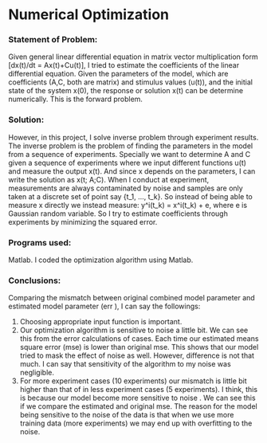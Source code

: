 # Numerical Optimization
### Statement of Problem:
Given general linear differential equation in matrix vector multiplication form [dx(t)/dt = Ax(t)+Cu(t)], I tried to estimate the coefficients of the linear differential equation. Given the parameters of the model, which are coefficients (A,C,  both are matrix) and stimulus values (u(t)), and the initial state of the system x(0), the response or solution x(t) can be determine numerically. This is the forward problem.

### Solution:
However, in this project, I solve inverse problem through experiment results.
The inverse problem is the problem of finding the parameters in the model from a sequence of experiments. Specially we want to determine A and C given a sequence of experiments where we input different functions u(t) and measure the output x(t). And since x depends on the parameters,
I can write the solution as x(t; A;C).
When I conduct at experiment, measurements are always contaminated by noise and
samples are only taken at a discrete set of point say {t_1, ..., t_k}. So instead of being able
to measure x directly we instead measure:
y^i(t_k) = x^i(t_k) + e, where e is Gaussian random variable. So I try to estimate coefficients through experiments by minimizing the squared error.

### Programs used:
Matlab. I coded the optimization algorithm using Matlab.

### Conclusions:
Comparing the mismatch between original combined model parameter and estimated model parameter (err ), I can say the followings:
1. Choosing appropriate input function is important.
2. Our optimization algorithm is sensitive to noise a little bit. We can see this from the
error calculations of cases. Each time our estimated means square error (mse) is lower than original mse. This shows that our model tried to mask the effect of noise as well. However, difference is not that much. I can say that sensitivity of the algorithm to my noise was negligible.
3. For more experiment cases (10 experiments) our mismatch is little bit higher than that
of in less experiment cases (5 experiments). I think, this is because our model become
more sensitive to noise . We can see this if we compare the estimated and original mse. The reason for the model being sensitive to the noise of the data is that when we use more training data (more experiments) we may end up with overfitting to the noise.
